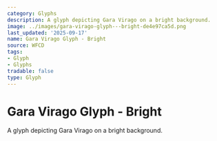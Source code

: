 ```yaml
---
category: Glyphs
description: A glyph depicting Gara Virago on a bright background.
image: ../images/gara-virago-glyph---bright-de4e97ca5d.png
last_updated: '2025-09-17'
name: Gara Virago Glyph - Bright
source: WFCD
tags:
- Glyph
- Glyphs
tradable: false
type: Glyph
---
```


# Gara Virago Glyph - Bright

A glyph depicting Gara Virago on a bright background.

